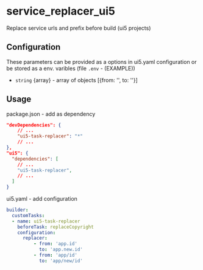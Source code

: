 # service_replacer_ui5
Replace service urls and prefix before build (ui5 projects)

## Configuration

These parameters can be provided as a options in ui5.yaml configuration or be stored as a env. varibles (file `.env` - (EXAMPLE))

  - `string` {array} - array of objects [{from: '', to: ''}]

## Usage

  package.json - add as dependency

  ```json
  "devDependencies": {
      // ...
      "ui5-task-replacer": "*"
      // ...
  },
  "ui5": {
    "dependencies": [
      // ...
      "ui5-task-replacer",
      // ...
    ]
  }
  ```

  ui5.yaml - add configuration

  ```yaml
  builder:
    customTasks:
    - name: ui5-task-replacer
      beforeTask: replaceCopyright
      configuration:
        replacer:
            - from: 'app.id'
              to: 'app.new.id'
            - from: 'app/id'
              to: 'app/new/id'
  ```
